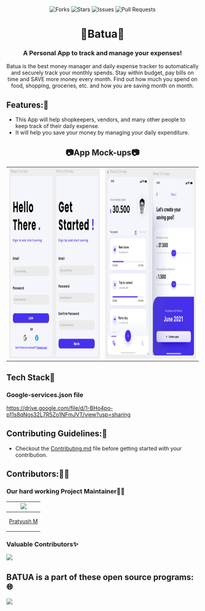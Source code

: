 <div align="center">

![Forks](https://img.shields.io/github/forks/pratyushmp/Batua)
![Stars](https://img.shields.io/github/stars/pratyushmp/Batua)
![Issues](https://img.shields.io/github/issues/pratyushmp/Batua)
![Pull Requests](https://img.shields.io/github/issues-pr/pratyushmp/Batua?)

# 👝Batua👝
### A Personal App to track and manage your expenses!
Batua is the best money manager and daily expense tracker to automatically and securely track your monthly spends. Stay within budget, pay bills on time and SAVE more money every month. Find out how much you spend on food, shopping, groceries, etc. and how you are saving month on month.

</div>

## Features:🔬

* This App will help shopkeepers, vendors, and many other people to keep track of their daily expense.
* It will help you save your money by managing your daily expenditure.


<div align="center">

## 📷App Mock-ups📷
<table>
<tr>
  <td><img src = "Batua2.png" width = 450 height = 500></td>
  <td><img src = "Batua1.png" width = 450 height = 500></td>
</tr>
</table>

</div>

## Tech Stack🧐
### Google-services.json file
https://drive.google.com/file/d/1-BHo4po-p11s8qNos32L7R5Zo1NFmJVT/view?usp=sharing


## Contributing Guidelines:📝
* Checkout the [Contributing.md](Contributing.md) file before getting started with your contribution.

## Contributors:👨‍💻

### Our hard working Project Maintainer👨‍🏫

|<img src="https://avatars.githubusercontent.com/u/42929557?v=4">
|---------|
|<p align="center">[Pratyush M](https://github.com/pratyushmp)</p>|

### Valuable Contributors✨

<a href="https://github.com/pratyushmp/Batua/graphs/contributors">
  <img src="https://contrib.rocks/image?repo=pratyushmp/Batua" />
</a>

## BATUA is a part of these open source programs:🌐
![](https://miro.medium.com/max/1400/1*c4YgRXYQayOVWxV37ourrw.png)